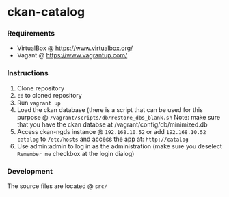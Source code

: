 # ckan-catalog 

### Requirements

* VirtualBox @ https://www.virtualbox.org/
* Vagant @ https://www.vagrantup.com/

### Instructions
1. Clone repository
2. `cd` to cloned repository
3. Run `vagrant up`
4. Load the ckan database (there is a script that can be used for this purpose @ `/vagrant/scripts/db/restore_dbs_blank.sh`
   Note: make sure that you have the ckan databse at /vagrant/config/db/minimized.db
5. Access ckan-ngds instance @ `192.168.10.52` or add `192.168.10.52 catalog` to `/etc/hosts` and access the app at: `http://catalog`
6. Use admin:admin to log in as the administration (make sure you deselect `Remember me` checkbox at the login dialog)

### Development
The source files are located @ `src/`

